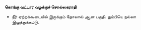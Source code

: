 **கொங்கு வட்டார வழக்குச் சொல்லகராதி**
- நீர் ஏற்றக்கூடையில் இருக்கும் தோலால் ஆன பகுதி. தும்பியெ நல்லா இழுத்துக்கட்டு.

